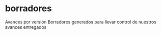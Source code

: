 # borradores
Avances por versión
Borradores generados para llevar control de nuestros avances entregados
